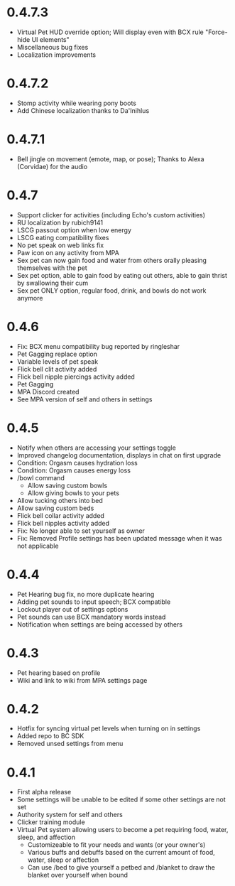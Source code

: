 # 0.4.7.3
- Virtual Pet HUD override option; Will display even with BCX rule "Force-hide UI elements"
- Miscellaneous bug fixes
- Localization improvements

# 0.4.7.2
- Stomp activity while wearing pony boots
- Add Chinese localization thanks to Da'Inihlus 

# 0.4.7.1
- Bell jingle on movement (emote, map, or pose); Thanks to Alexa (Corvidae) for the audio

# 0.4.7
- Support clicker for activities (including Echo's custom activities)
- RU localization by rubich9141
- LSCG passout option when low energy
- LSCG eating compatibility fixes
- No pet speak on web links fix
- Paw icon on any activity from MPA
- Sex pet can now gain food and water from others orally pleasing themselves with the pet
- Sex pet option, able to gain food by eating out others, able to gain thrist by swallowing their cum
- Sex pet ONLY option, regular food, drink, and bowls do not work anymore

# 0.4.6
- Fix: BCX menu compatibility bug reported by ringleshar
- Pet Gagging replace option
- Variable levels of pet speak
- Flick bell clit activity added
- Flick bell nipple piercings activity added
- Pet Gagging
- MPA Discord created
- See MPA version of self and others in settings

# 0.4.5
- Notify when others are accessing your settings toggle
- Improved changelog documentation, displays in chat on first upgrade
- Condition: Orgasm causes hydration loss
- Condition: Orgasm causes energy loss
- /bowl command
    - Allow saving custom bowls
    - Allow giving bowls to your pets
- Allow tucking others into bed
- Allow saving custom beds
- Flick bell collar activity added
- Flick bell nipples activity added
- Fix: No longer able to set yourself as owner
- Fix: Removed Profile settings has been updated message when it was not applicable

# 0.4.4
- Pet Hearing bug fix, no more duplicate hearing
- Adding pet sounds to input speech; BCX compatible
- Lockout player out of settings options
- Pet sounds can use BCX mandatory words instead
- Notification when settings are being accessed by others

# 0.4.3
- Pet hearing based on profile
- Wiki and link to wiki from MPA settings page

# 0.4.2
- Hotfix for syncing virtual pet levels when turning on in settings
- Added repo to BC SDK
- Removed unsed settings from menu

# 0.4.1
- First alpha release
- Some settings will be unable to be edited if some other settings are not set
- Authority system for self and others
- Clicker training module
- Virtual Pet system allowing users to become a pet requiring food, water, sleep, and affection
    - Customizeable to fit your needs and wants (or your owner's)
    - Various buffs and debuffs based on the current amount of food, water, sleep or affection
    - Can use /bed to give yourself a petbed and /blanket to draw the blanket over yourself when bound